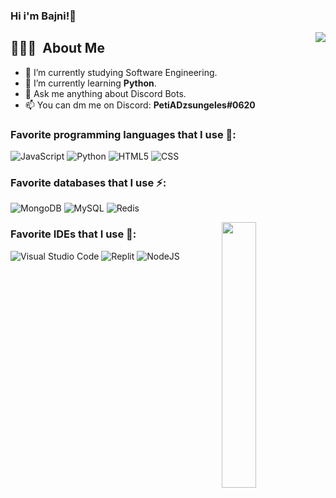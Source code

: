 ### Hi i'm Bajni!👋

<img align="right" src="https://spotify-recently-played-readme.vercel.app/api?user=3133l4lwxhokm6nuvx4mbn3c3b44">

## 👨🏻‍💻 &nbsp;About Me </h3>

- 🔭 I’m currently studying Software Engineering.
- 🌱 I’m currently learning **Python**.
- 💬 Ask me anything about Discord Bots.
- 📫 You can dm me on Discord: **PetiADzsungeles#0620**

 
 ### Favorite programming languages that I use 🚀:
 
 ![JavaScript](https://img.shields.io/badge/-JavaScript-333333?style=for-the-badge&logo=javascript)
 ![Python](https://img.shields.io/badge/-Python-333333?style=for-the-badge&logo=python)
 ![HTML5](https://img.shields.io/badge/-HTML5-333333?style=for-the-badge&logo=HTML5)
 ![CSS](https://img.shields.io/badge/-CSS-333333?style=for-the-badge&logo=CSS3&logoColor=1572B6)
 
 ### Favorite databases that I use ⚡:
 
 ![MongoDB](https://img.shields.io/badge/-MongoDB-333333?style=for-the-badge&logo=mongodb)
 ![MySQL](https://img.shields.io/badge/-MySQL-333333?style=for-the-badge&logo=mysql)
 ![Redis](https://img.shields.io/badge/-redis-333333?style=for-the-badge&logo=redis)
 
 <img align="right" width="33%" hight="33%" src="https://discord.c99.nl/widget/theme-3/522063714438873098.png">
 
 ### Favorite IDEs that I use 🔌:
 
 ![Visual Studio Code](https://img.shields.io/badge/-Visual%20Studio%20Code-333333?style=for-the-badge&logo=visual-studio-code&logoColor=007ACC)
 ![Replit](https://img.shields.io/badge/Replit-333333?style=for-the-badge&logo=Replit)
 ![NodeJS](https://img.shields.io/badge/Node.js-333333?style=for-the-badge&logo=nodedotjs)

